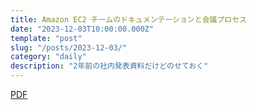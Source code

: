 ```yaml
---
title: Amazon EC2 チームのドキュメンテーションと会議プロセス
date: "2023-12-03T10:00:00.000Z"
template: "post"
slug: "/posts/2023-12-03/"
category: "daily"
description: "2年前の社内発表資料だけどのせておく"
---
```


[PDF](/media/20231203/ec2_12_03.pdf)